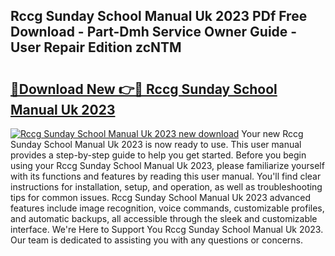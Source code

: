 ## Rccg Sunday School Manual Uk 2023 PDf Free Download - Part-Dmh Service Owner Guide - User Repair Edition zcNTM

# <h2><a href="http://cf12187.oget.top/?id=Rccg+Sunday+School+Manual+Uk+2023">🔗Download New 👉🔴 Rccg Sunday School Manual Uk 2023</a></h2>

[![Rccg Sunday School Manual Uk 2023 new download](https://i.imgur.com/5g1atiW.png)](http://cf12187.oget.top/?id=Rccg+Sunday+School+Manual+Uk+2023)
Your new Rccg Sunday School Manual Uk 2023 is now ready to use. This user manual provides a step-by-step guide to help you get started. Before you begin using your Rccg Sunday School Manual Uk 2023, please familiarize yourself with its functions and features by reading this user manual. You'll find clear instructions for installation, setup, and operation, as well as troubleshooting tips for common issues. Rccg Sunday School Manual Uk 2023 advanced features include image recognition, voice commands, customizable profiles, and automatic backups, all accessible through the sleek and customizable interface. We're Here to Support You Rccg Sunday School Manual Uk 2023. Our team is dedicated to assisting you with any questions or concerns.
